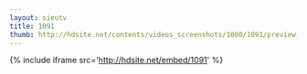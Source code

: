 ```yaml
---
layout: sieutv
title: 1091
thumb: http://hdsite.net/contents/videos_screenshots/1000/1091/preview_360p.mp4.jpg
---
```

{% include iframe src='http://hdsite.net/embed/1091' %}
 

